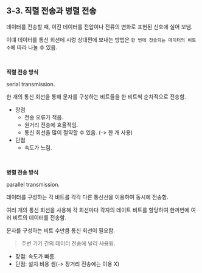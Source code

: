 ## 3-3. 직렬 전송과 병렬 전송

데이터를 전송할 때, 이진 데이터를 전압이나 전류의 변화로 표현된 신호에 실어 보냄.

이떄 데이터를 통신 회선에 시렁 상대편에 보내는 방법은 `한 번에 전송되는 데이터의 비트 수`에 따라 나눌 수 있음.

<br>

**직렬 전송 방식**

serial transmission.

한 개의 통신 회선을 통해 문자를 구성하는 비트들을 한 비트씩 순차적으로 전송함.

- 장점
    - 전송 오류가 적음.
    - 원거리 전송에 효율적임.
    - 통신 회선을 많이 절약할 수 있음. (-> 한 개 사용)
- 단점
    - 속도가 느림.

<br>

**병렬 전송 방식**

parallel transmission.

데이터를 구성하는 각 비트를 각각 다른 통신선을 이용하여 동시에 전송함.

여러 개의 통신 회선을 사용해 각 회선마다 각자의 데이트 비트를 할당하여 한꺼번에 여러 비트의 데이터를 전송함.

문자를 구성하는 비트 수만큼 통신 회선이 필요함.

> 주변 기기 간의 데이터 전송에 널리 사용됨.

- 장점: 속도가 빠름.
- 단점: 설치 비용 셈(-> 장거리 전송에는 이용 X)